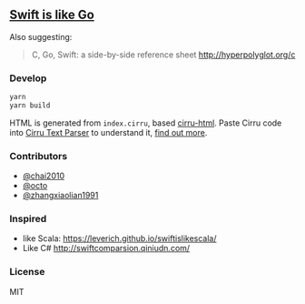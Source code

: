 
[Swift is like Go](http://repo.tiye.me/jiyinyiyong/swift-is-like-go/)
------

Also suggesting:

> C, Go, Swift: a side-by-side reference sheet http://hyperpolyglot.org/c

### Develop

```bash
yarn
yarn build
```

HTML is generated from `index.cirru`, based [cirru-html](https://github.com/Cirru/cirru-html). Paste Cirru code into [Cirru Text Parser](http://repo.cirru.org/cirru-parser/) to understand it, [find out more](http://text.cirru.org/).

### Contributors

* [@chai2010](https://github.com/chai2010/swift-is-like-go)
* [@octo](https://github.com/octo/swift-is-like-go)
* [@zhangxiaolian1991](https://github.com/zhangxiaolian1991/swift-is-like-go)

### Inspired

* like Scala: https://leverich.github.io/swiftislikescala/
* Like C# http://swiftcomparsion.qiniudn.com/

### License

MIT
